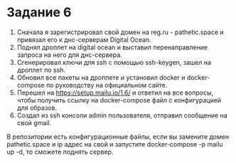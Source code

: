 # Задание 6

1. Сначала я зарегистрировал свой домен на reg.ru - pathetic.space и привязал его к днс-серверам Digital Ocean.
2. Поднял дроплет на digital ocean и выставил перенаправление запроса на него для днс-сервера. 
3. Сгенерировал ключи для ssh c помощью ssh-keygen, зашел на дроплет по ssh.
4. Обновил все пакеты на дроплете и установил docker и docker-compose по руководству на официальном сайте.
5. Перешел на https://setup.mailu.io/1.6/ и ответил на все вопросы, чтобы получить ссылку на docker-compose файл с конфигурацией для образов. 
6. Создал из ssh консоли admin пользователя, отправил сообщение на свой gmail.

В репозитории есть конфигурационные файлы, если вы замените домен pathetic.space и ip адрес на свой и запустите docker-compose -p mailu up -d, то сможете поднять сервер.
